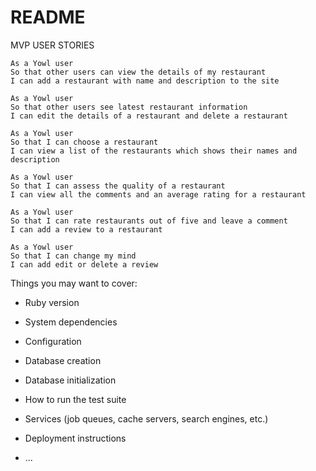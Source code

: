 # README

MVP USER STORIES

```
As a Yowl user
So that other users can view the details of my restaurant
I can add a restaurant with name and description to the site
```

```
As a Yowl user
So that other users see latest restaurant information
I can edit the details of a restaurant and delete a restaurant
```

```
As a Yowl user
So that I can choose a restaurant
I can view a list of the restaurants which shows their names and description
```

```
As a Yowl user
So that I can assess the quality of a restaurant
I can view all the comments and an average rating for a restaurant
```

```
As a Yowl user
So that I can rate restaurants out of five and leave a comment
I can add a review to a restaurant
```
```
As a Yowl user
So that I can change my mind
I can add edit or delete a review
```

Things you may want to cover:

* Ruby version

* System dependencies

* Configuration

* Database creation

* Database initialization

* How to run the test suite

* Services (job queues, cache servers, search engines, etc.)

* Deployment instructions

* ...
